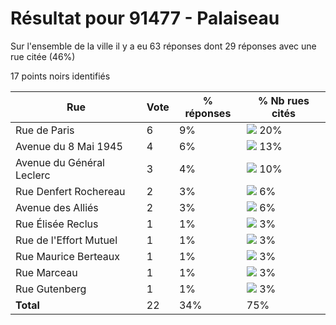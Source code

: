 # Résultat pour 91477 - Palaiseau

Sur l'ensemble de la ville il y a eu 63 réponses dont 29 réponses avec une rue citée (46%)

17 points noirs identifiés

| Rue | Vote | % réponses | % Nb rues cités|
|-----|------|------------|----------------|
| Rue de Paris | 6 | 9% | <img src="../../img/bar_20.gif" />&nbsp;20%|
| Avenue du 8 Mai 1945 | 4 | 6% | <img src="../../img/bar_13.gif" />&nbsp;13%|
| Avenue du Général Leclerc | 3 | 4% | <img src="../../img/bar_10.gif" />&nbsp;10%|
| Rue Denfert Rochereau | 2 | 3% | <img src="../../img/bar_6.gif" />&nbsp;6%|
| Avenue des Alliés | 2 | 3% | <img src="../../img/bar_6.gif" />&nbsp;6%|
| Rue Élisée Reclus | 1 | 1% | <img src="../../img/bar_3.gif" />&nbsp;3%|
| Rue de l'Effort Mutuel | 1 | 1% | <img src="../../img/bar_3.gif" />&nbsp;3%|
| Rue Maurice Berteaux | 1 | 1% | <img src="../../img/bar_3.gif" />&nbsp;3%|
| Rue Marceau | 1 | 1% | <img src="../../img/bar_3.gif" />&nbsp;3%|
| Rue Gutenberg | 1 | 1% | <img src="../../img/bar_3.gif" />&nbsp;3%|
| **Total** | 22 | 34% | 75%|
